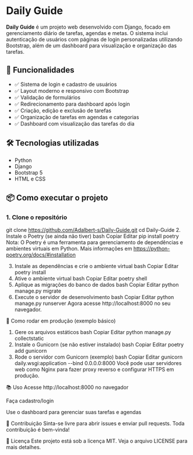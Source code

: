 # Daily Guide

**Daily Guide** é um projeto web desenvolvido com Django, focado em gerenciamento diário de tarefas, agendas e metas. O sistema inclui autenticação de usuários com páginas de login personalizadas utilizando Bootstrap, além de um dashboard para visualização e organização das tarefas.

## 🚀 Funcionalidades

- ✅ Sistema de login e cadastro de usuários  
- ✅ Layout moderno e responsivo com Bootstrap  
- ✅ Validação de formulários  
- ✅ Redirecionamento para dashboard após login  
- ✅ Criação, edição e exclusão de tarefas  
- ✅ Organização de tarefas em agendas e categorias  
- ✅ Dashboard com visualização das tarefas do dia  

## 🛠 Tecnologias utilizadas

- Python  
- Django  
- Bootstrap 5  
- HTML e CSS   

## 📦 Como executar o projeto

### 1. Clone o repositório


git clone https://github.com/Adalbert-s/Daily-Guide.git
cd Daily-Guide
2. Instale o Poetry (se ainda não tiver)
bash
Copiar
Editar
pip install poetry
Nota: O Poetry é uma ferramenta para gerenciamento de dependências e ambientes virtuais em Python.
Mais informações em https://python-poetry.org/docs/#installation

3. Instale as dependências e crie o ambiente virtual
bash
Copiar
Editar
poetry install
4. Ative o ambiente virtual
bash
Copiar
Editar
poetry shell
5. Aplique as migrações do banco de dados
bash
Copiar
Editar
python manage.py migrate
6. Execute o servidor de desenvolvimento
bash
Copiar
Editar
python manage.py runserver
Agora acesse http://localhost:8000 no seu navegador.

🚀 Como rodar em produção (exemplo básico)
1. Gere os arquivos estáticos
bash
Copiar
Editar
python manage.py collectstatic
2. Instale o Gunicorn (se não estiver instalado)
bash
Copiar
Editar
poetry add gunicorn
3. Rode o servidor com Gunicorn (exemplo)
bash
Copiar
Editar
gunicorn daily.wsgi:application --bind 0.0.0.0:8000
Você pode usar servidores web como Nginx para fazer proxy reverso e configurar HTTPS em produção.

📚 Uso
Acesse http://localhost:8000 no navegador

Faça cadastro/login

Use o dashboard para gerenciar suas tarefas e agendas

🤝 Contribuição
Sinta-se livre para abrir issues e enviar pull requests. Toda contribuição é bem-vinda!

📝 Licença
Este projeto está sob a licença MIT. Veja o arquivo LICENSE para mais detalhes.

